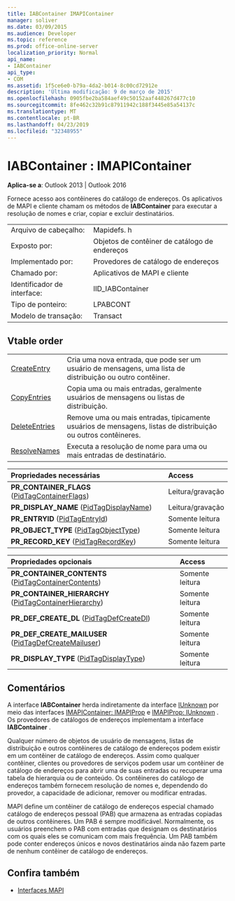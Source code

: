 ```yaml
---
title: IABContainer IMAPIContainer
manager: soliver
ms.date: 03/09/2015
ms.audience: Developer
ms.topic: reference
ms.prod: office-online-server
localization_priority: Normal
api_name:
- IABContainer
api_type:
- COM
ms.assetid: 1f5ce6e0-b79a-4da2-b014-8c00cd72912e
description: 'Última modificação: 9 de março de 2015'
ms.openlocfilehash: 0905fbe2ba584aef49c50152aaf448267d477c10
ms.sourcegitcommit: 8fe462c32b91c87911942c188f3445e85a54137c
ms.translationtype: MT
ms.contentlocale: pt-BR
ms.lasthandoff: 04/23/2019
ms.locfileid: "32348955"
---
```

# <a name="iabcontainer--imapicontainer"></a>IABContainer : IMAPIContainer

**Aplica-se a**: Outlook 2013 | Outlook 2016 
  
Fornece acesso aos contêineres do catálogo de endereços. Os aplicativos de MAPI e cliente chamam os métodos de **IABContainer** para executar a resolução de nomes e criar, copiar e excluir destinatários. 
  
|||
|:-----|:-----|
|Arquivo de cabeçalho:  <br/> |Mapidefs. h  <br/> |
|Exposto por:  <br/> |Objetos de contêiner de catálogo de endereços  <br/> |
|Implementado por:  <br/> |Provedores de catálogo de endereços  <br/> |
|Chamado por:  <br/> |Aplicativos de MAPI e cliente  <br/> |
|Identificador de interface:  <br/> |IID_IABContainer  <br/> |
|Tipo de ponteiro:  <br/> |LPABCONT  <br/> |
|Modelo de transação:  <br/> |Transact  <br/> |
   
## <a name="vtable-order"></a>Vtable order

|||
|:-----|:-----|
|[CreateEntry](iabcontainer-createentry.md) <br/> |Cria uma nova entrada, que pode ser um usuário de mensagens, uma lista de distribuição ou outro contêiner.  <br/> |
|[CopyEntries](iabcontainer-copyentries.md) <br/> |Copia uma ou mais entradas, geralmente usuários de mensagens ou listas de distribuição.  <br/> |
|[DeleteEntries](iabcontainer-deleteentries.md) <br/> |Remove uma ou mais entradas, tipicamente usuários de mensagens, listas de distribuição ou outros contêineres.  <br/> |
|[ResolveNames](iabcontainer-resolvenames.md) <br/> |Executa a resolução de nome para uma ou mais entradas de destinatário.  <br/> |
   
|**Propriedades necessárias**|**Access**|
|:-----|:-----|
|**PR_CONTAINER_FLAGS** ([PidTagContainerFlags](pidtagcontainerflags-canonical-property.md))  <br/> |Leitura/gravação  <br/> |
|**PR_DISPLAY_NAME** ([PidTagDisplayName](pidtagdisplayname-canonical-property.md))  <br/> |Leitura/gravação  <br/> |
|**PR_ENTRYID** ([PidTagEntryId](pidtagentryid-canonical-property.md))  <br/> |Somente leitura  <br/> |
|**PR_OBJECT_TYPE** ([PidTagObjectType](pidtagobjecttype-canonical-property.md))  <br/> |Somente leitura  <br/> |
|**PR_RECORD_KEY** ([PidTagRecordKey](pidtagrecordkey-canonical-property.md))  <br/> |Somente leitura  <br/> |
   
|**Propriedades opcionais**|**Access**|
|:-----|:-----|
|**PR_CONTAINER_CONTENTS** ([PidTagContainerContents](pidtagcontainercontents-canonical-property.md))  <br/> |Somente leitura  <br/> |
|**PR_CONTAINER_HIERARCHY** ([PidTagContainerHierarchy](pidtagcontainerhierarchy-canonical-property.md))  <br/> |Somente leitura  <br/> |
|**PR_DEF_CREATE_DL** ([PidTagDefCreateDl](pidtagdefcreatedl-canonical-property.md))  <br/> |Somente leitura  <br/> |
|**PR_DEF_CREATE_MAILUSER** ([PidTagDefCreateMailuser](pidtagdefcreatemailuser-canonical-property.md))  <br/> |Somente leitura  <br/> |
|**PR_DISPLAY_TYPE** ([PidTagDisplayType](pidtagdisplaytype-canonical-property.md))  <br/> |Somente leitura  <br/> |
   
## <a name="remarks"></a>Comentários

A interface **IABContainer** herda indiretamente da interface [IUnknown](https://msdn.microsoft.com/library/ms680509%28VS.85%29.aspx) por meio das interfaces [IMAPIContainer: IMAPIProp](imapicontainerimapiprop.md) e [IMAPIProp: IUnknown](imapipropiunknown.md) . Os provedores de catálogos de endereços implementam a interface **IABContainer** . 
  
Qualquer número de objetos de usuário de mensagens, listas de distribuição e outros contêineres de catálogo de endereços podem existir em um contêiner de catálogo de endereços. Assim como qualquer contêiner, clientes ou provedores de serviços podem usar um contêiner de catálogo de endereços para abrir uma de suas entradas ou recuperar uma tabela de hierarquia ou de conteúdo. Os contêineres do catálogo de endereços também fornecem resolução de nomes e, dependendo do provedor, a capacidade de adicionar, remover ou modificar entradas.
  
MAPI define um contêiner de catálogo de endereços especial chamado catálogo de endereços pessoal (PAB) que armazena as entradas copiadas de outros contêineres. Um PAB é sempre modificável. Normalmente, os usuários preenchem o PAB com entradas que designam os destinatários com os quais eles se comunicam com mais frequência. Um PAB também pode conter endereços únicos e novos destinatários ainda não fazem parte de nenhum contêiner de catálogo de endereços.
  
## <a name="see-also"></a>Confira também

- [Interfaces MAPI](mapi-interfaces.md)


